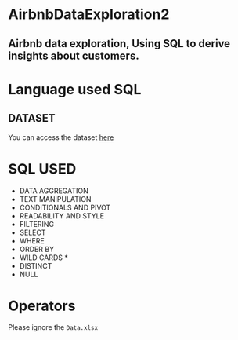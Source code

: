 # AirbnbDataExploration2
## Airbnb data exploration, Using SQL to derive insights about customers.


# Language used **SQL**

## DATASET
You can access the dataset [here](http://insideairbnb.com/get-the-data/)

# SQL USED

- DATA AGGREGATION
- TEXT MANIPULATION
- CONDITIONALS AND PIVOT
- READABILITY AND STYLE
- FILTERING
- SELECT
- WHERE
- ORDER BY
- WILD CARDS *
- DISTINCT
- NULL
  
# Operators

Please ignore the `Data.xlsx`
